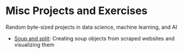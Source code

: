 # Misc Projects and Exercises
Random byte-sized projects in data science, machine learning, and AI

<ul>
  <li><a href='https://nbviewer.jupyter.org/github/alisiina/misc/blob/master/Soup%20and%20Split.ipynb'>Soup and split</a>: Creating soup objects from scraped websites and visualizing them</li>
</ul>
